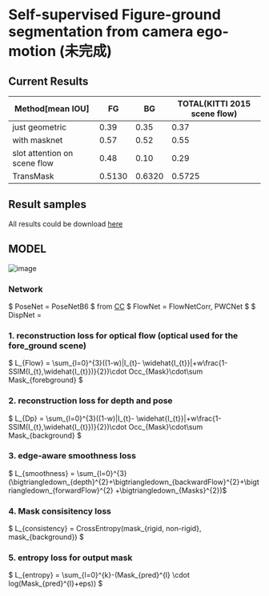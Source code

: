 # Self-supervised Figure-ground segmentation from camera ego-motion (未完成)
## Current Results
| Method[mean IOU] | FG   | BG   | TOTAL(KITTI 2015 scene flow) |
| ---------------- | ---- | ---- | ---------------------------- |
| just geometric   | 0.39 | 0.35 | 0.37                         |
| with masknet     | 0.57 | 0.52 | 0.55                         |
| slot attention on scene flow| 0.48 | 0.10 | 0.29              |
| TransMask | 0.5130 | 0.6320 | 0.5725             |
## Result samples
All results could be download [here](https://drive.google.com/file/d/1YzR0FIVM1U3eEr2aiY3S-SYeIObKza2H/view?usp=sharing)

## MODEL
![image](https://user-images.githubusercontent.com/54012489/153791403-35cea64c-1f09-4f60-aeeb-219a96057e3b.png)

### Network
$ PoseNet = PoseNetB6 $ from [CC](https://github.com/anuragranj/cc)
$ FlowNet = FlowNetCorr, PWCNet $
$ DispNet = 
### 1. reconstruction loss for optical flow (optical used for the fore_ground scene)
$ L_{Flow} = \sum_{l=0}^{3}((1-w)|I_{t}- \widehat{I_{t}}|+w\frac{1-SSIM(I_{t},\widehat{I_{t}})}{2})\cdot Occ_{Mask}\cdot\sum Mask_{forebground} $
### 2. reconstruction loss for depth and pose
$ L_{Dp} = \sum_{l=0}^{3}((1-w)|I_{t}- \widehat{I_{t}}|+w\frac{1-SSIM(I_{t},\widehat{I_{t}})}{2})\cdot Occ_{Mask}\cdot\sum Mask_{background} $
### 3. edge-aware smoothness loss
$ L_{smoothness} = \sum_{l=0}^{3}(\bigtriangledown_{depth}^{2}+\bigtriangledown_{backwardFlow}^{2}+\bigtriangledown_{forwardFlow}^{2} +\bigtriangledown_{Masks}^{2})$
### 4. Mask consisitency loss
$ L_{consistency} = CrossEntropy(mask_{rigid, non-rigid}, mask_{background}) $
### 5. entropy loss for output mask
$ L_{entropy} = \sum_{l=0}^{k}-(Mask_{pred}^{l} \cdot log(Mask_{pred}^{l}+eps)) $


